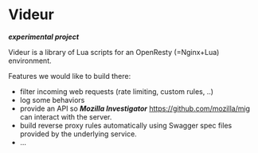 Videur
======

***experimental project***

Videur is a library of Lua scripts for an OpenResty (=Nginx+Lua) environment.

Features we would like to build there:

- filter incoming web requests (rate limiting, custom rules, ..)
- log some behaviors
- provide an API so ***Mozilla Investigator*** https://github.com/mozilla/mig can
  interact with the server.
- build reverse proxy rules automatically using Swagger spec files provided 
  by the underlying service.
- ...

